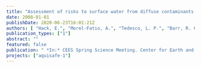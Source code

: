 ```yaml
---
title: "Assessment of risks to surface water from diffuse contaminants."
date: 2008-01-01
publishDate: 2020-06-23T16:01:21Z
authors: [ "Hack, E.", "Morel-Fatio, A.", "Tedesco, L. P.", "Barr, R. C.", "Grützmacher, G.", "Bacqueroet, A.", "Stouder, M.", "Woolems, B." ]
publication_types: ["1"]
abstract: ""
featured: false
publication: " *In:* CEES Spring Science Meeting. Center for Earth and Environmental Science, Indiana University-Purdue University, Indianapolis, USA. 09. -10. April 2008"
projects: ["aquisafe-1"]
---
```


